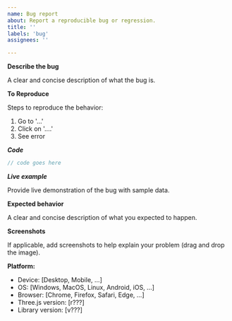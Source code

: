 ```yaml
---
name: Bug report
about: Report a reproducible bug or regression.
title: ''
labels: 'bug'
assignees: ''

---
```


<!-- Ignoring this template may result in your bug report getting deleted -->

**Describe the bug**

A clear and concise description of what the bug is.

**To Reproduce**

Steps to reproduce the behavior:
1. Go to '...'
2. Click on '....'
3. See error

***Code***

```js
// code goes here
```

***Live example***

Provide live demonstration of the bug with sample data.

**Expected behavior**

A clear and concise description of what you expected to happen.

**Screenshots**

If applicable, add screenshots to help explain your problem (drag and drop the image).

**Platform:**

 - Device: [Desktop, Mobile, ...]
 - OS: [Windows, MacOS, Linux, Android, iOS, ...]
 - Browser: [Chrome, Firefox, Safari, Edge, ...]
 - Three.js version: [r???]
 - Library version: [v???]
